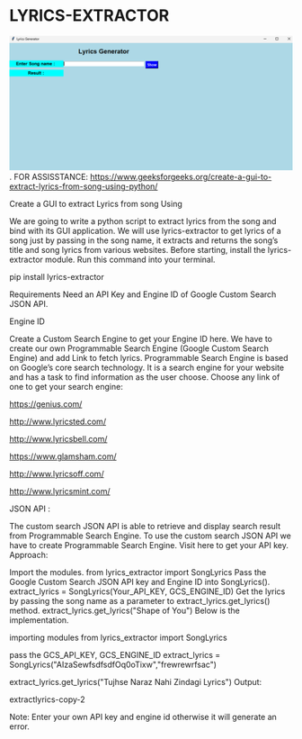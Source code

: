 # LYRICS-EXTRACTOR

![Image Alt](https://github.com/tarun1923-mj/LYRICS-EXTRACTOR/blob/427d2293c83bbd384d9e6387f09d1ad7677c2dc5/PYYYYYYYYYYYYY.png).
FOR ASSISSTANCE: https://www.geeksforgeeks.org/create-a-gui-to-extract-lyrics-from-song-using-python/

Create a GUI to extract Lyrics from song Using

We are going to write a python script to extract lyrics from the song and bind with its GUI application. We will use lyrics-extractor to get lyrics of a song just by passing in the song name, it extracts and returns the song’s title and song lyrics from various websites. Before starting, install the lyrics-extractor module. Run this command into your terminal.

pip install lyrics-extractor

Requirements Need an API Key and Engine ID of Google Custom Search JSON API.

Engine ID

Create a Custom Search Engine to get your Engine ID here. We have to create our own Programmable Search Engine (Google Custom Search Engine) and add Link to fetch lyrics. Programmable Search Engine is based on Google’s core search technology. It is a search engine for your website and has a task to find information as the user choose. Choose any link of one to get your search engine:

https://genius.com/

http://www.lyricsted.com/

http://www.lyricsbell.com/

https://www.glamsham.com/

http://www.lyricsoff.com/

http://www.lyricsmint.com/

JSON API :

The custom search JSON API is able to retrieve and display search result from Programmable Search Engine. To use the custom search JSON API we have to create Programmable Search Engine. Visit here to get your API key. Approach:

Import the modules. from lyrics_extractor import SongLyrics Pass the Google Custom Search JSON API key and Engine ID into SongLyrics(). extract_lyrics = SongLyrics(Your_API_KEY, GCS_ENGINE_ID) Get the lyrics by passing the song name as a parameter to extract_lyrics.get_lyrics() method. extract_lyrics.get_lyrics("Shape of You") Below is the implementation.

importing modules
from lyrics_extractor import SongLyrics

pass the GCS_API_KEY, GCS_ENGINE_ID
extract_lyrics = SongLyrics("AIzaSewfsdfsdfOq0oTixw","frewrewrfsac")

extract_lyrics.get_lyrics("Tujhse Naraz Nahi Zindagi Lyrics") Output:

extractlyrics-copy-2

Note: Enter your own API key and engine id otherwise it will generate an error.
